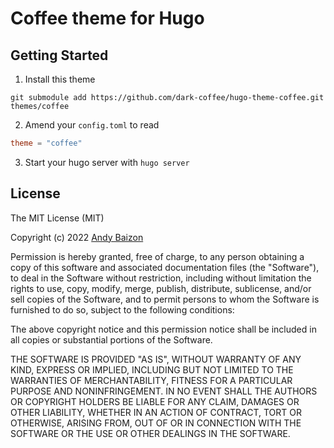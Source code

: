 # Coffee theme for Hugo

## Getting Started

1. Install this theme

```git
git submodule add https://github.com/dark-coffee/hugo-theme-coffee.git themes/coffee
```

2. Amend your `config.toml` to read

```toml
theme = "coffee"
```

3. Start your hugo server with `hugo server`

## License

The MIT License (MIT)

Copyright (c) 2022 [Andy Baizon](https://github.com/dark-coffee)

Permission is hereby granted, free of charge, to any person obtaining a copy of
this software and associated documentation files (the "Software"), to deal in
the Software without restriction, including without limitation the rights to
use, copy, modify, merge, publish, distribute, sublicense, and/or sell copies of
the Software, and to permit persons to whom the Software is furnished to do so,
subject to the following conditions:

The above copyright notice and this permission notice shall be included in all
copies or substantial portions of the Software.

THE SOFTWARE IS PROVIDED "AS IS", WITHOUT WARRANTY OF ANY KIND, EXPRESS OR
IMPLIED, INCLUDING BUT NOT LIMITED TO THE WARRANTIES OF MERCHANTABILITY, FITNESS
FOR A PARTICULAR PURPOSE AND NONINFRINGEMENT. IN NO EVENT SHALL THE AUTHORS OR
COPYRIGHT HOLDERS BE LIABLE FOR ANY CLAIM, DAMAGES OR OTHER LIABILITY, WHETHER
IN AN ACTION OF CONTRACT, TORT OR OTHERWISE, ARISING FROM, OUT OF OR IN
CONNECTION WITH THE SOFTWARE OR THE USE OR OTHER DEALINGS IN THE SOFTWARE.
